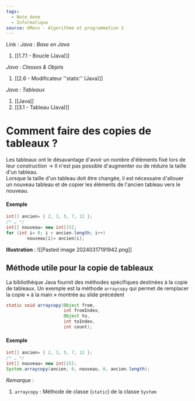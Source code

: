 ```yaml
---
tags:
  - Note_done
  - Informatique
source: UMons - Algorithme et programmation 2
---
```


Link :
_Java : Base en Java_
1. [[1.7.1 - Boucle (Java)]]

_Java : Classes & Objets_
1. [[2.6 - Modificateur ''static'' (Java)]]

_Java : Tableaux_
1. [[Java]]
2. [[3.1 - Tableau (Java)]]

# Comment faire des copies de tableaux ? 
Les tableaux ont le désavantage d'avoir un nombre d'éléments fixé lors de leur construction → Il n'est pas possible d'augmenter ou de réduire la taille d'un tableau.
\
Lorsque la taille d'un tableau doit être changée, il est nécessaire d'allouer un nouveau tableau et de copier les éléments de l'ancien tableau vers le nouveau.
#### Exemple
```java
int[] ancien= { 2, 3, 5, 7, 11 }; 
/* … */ 
int[] nouveau= new int[15]; 
for (int i= 0; i < ancien.length; i++) 
		nouveau[i]= ancien[i];
```
**Illustration** : ![[Pasted image 20240317191942.png]]

## Méthode utile pour la copie de tableaux
La bibliothèque Java fournit des méthodes spécifiques destinées à la copie de tableaux. Un exemple est la méthode `arraycopy` qui permet de remplacer la copie « à la main » montrée au slide précédent
```java
static void arraycopy(Object from, 
					  int fromIndex, 
					  Object to, 
					  int toIndex, 
					  int count);
```
#### Exemple
```java
int[] ancien= { 2, 3, 5, 7, 11 }; 
/* … */ 
int[] nouveau= new int[15]; 
System.arraycopy(ancien, 0, nouveau, 0, ancien.length);
```
_Remarque_ :
1. `arraycopy` : Méthode de classe (`static`) de la classe `System`
